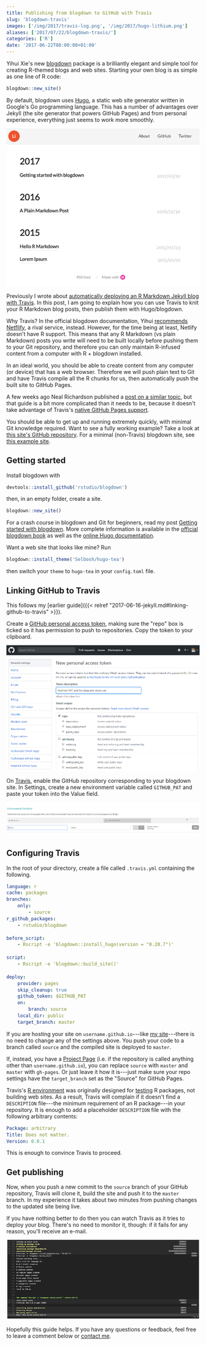 ```yaml
---
title: Publishing from blogdown to GitHub with Travis
slug: 'blogdown-travis'
images: ['/img/2017/travis-log.png', '/img/2017/hugo-lithium.png']
aliases: ['2017/07/22/blogdown-travis/']
categories: ['R']
date: '2017-06-22T08:00:00+01:00'
---
```


Yihui Xie's new [blogdown](https://bookdown.org/yihui/blogdown/) package is a brilliantly elegant and simple tool for creating R-themed blogs and web sites.
Starting your own blog is as simple as one line of R code:
```r
blogdown::new_site()
```

By default, blogdown uses [Hugo](http://gohugo.io), a static web site generator written in Google's Go programming language.
This has a number of advantages over Jekyll (the site generator that powers GitHub Pages) and from personal experience, everything just seems to work more smoothly.

![Example blogdown site](/img/2017/hugo-lithium.png 'Example blogdown site')

Previously I wrote about [automatically deploying an R Markdown Jekyll blog with Travis](http://selbydavid.com/2017/06/16/rmarkdown-jekyll/).
In this post, I am going to explain how you can use Travis to knit your R Markdown blog posts, then publish them with Hugo/blogdown.

Why Travis? In the official blogdown documentation, Yihui [recommends Netflify](https://bookdown.org/yihui/blogdown/netlify.html), a rival service, instead.
However, for the time being at least, Netlify doesn't have R support.
This means that any R Markdown (vs plain Markdown) posts you write will need to be built locally before pushing them to your Git repository, and therefore you can only maintain R-infused content from a computer with R + blogdown installed.

In an ideal world, you should be able to create content from any computer (or device) that has a web browser.
Therefore we will push plain text to Git and have Travis compile all the R chunks for us, then automatically push the built site to GitHub Pages.

A few weeks ago Neal Richardson published a [post on a similar topic](https://nealrichardson.github.io/2017/06/01/building-a-blogdown-site-with-travis-ci/), but that guide is a bit more complicated than it needs to be, because it doesn't take advantage of Travis's [native GitHub Pages support](https://docs.travis-ci.com/user/deployment/pages/).

You should be able to get up and running extremely quickly, with minimal Git knowledge required.
Want to see a fully working example?
Take a look at [this site's GitHub repository](https://github.com/Selbosh/selbosh.github.io).
For a minimal (non-Travis) blogdown site, see [this example site](https://github.com/Selbosh/wrugdown).

## Getting started

Install blogdown with
```r
devtools::install_github('rstudio/blogdown')
```
then, in an empty folder, create a site.
```r
blogdown::new_site()
```
For a crash course in blogdown and Git for beginners, read my post [Getting started with blogdown](http://selbydavid.com/wrugdown/2017/05/10/getting-started-with-blogdown/).
More complete information is available in the [official blogdown book](https://bookdown.org/yihui/blogdown/) as well as the [online Hugo documentation](http://gohugo.io/overview/introduction/).

Want a web site that looks like mine? Run
```r
blogdown::install_theme('Selbosh/hugo-tea')
```
then switch your `theme` to `hugo-tea` in your `config.toml` file.

## Linking GitHub to Travis

This follows my [earlier guide]({{< relref "2017-06-16-jekyll.md#linking-github-to-travis" >}}).

Create a [GitHub personal access token](https://github.com/settings/tokens), making sure the "repo" box is ticked so it has permission to push to repositories. Copy the token to your clipboard.

![Creating a GitHub PAT](/img/2017/github-pat.png)

On [Travis](https://travis-ci.org/), enable the GitHub repository corresponding to your blogdown site. In Settings, create a new environment variable called `GITHUB_PAT` and paste your token into the Value field.

![Adding a Travis environment variable](/img/2017/travis-pat.png)

## Configuring Travis

In the root of your directory, create a file called `.travis.yml` containing the following.

```yaml
language: r
cache: packages
branches:
    only:
        - source
r_github_packages:
    - rstudio/blogdown

before_script:
    - Rscript -e 'blogdown::install_hugo(version = "0.20.7")'

script:
    - Rscript -e 'blogdown::build_site()'

deploy:
    provider: pages
    skip_cleanup: true
    github_token: $GITHUB_PAT
    on:
        branch: source
    local_dir: public
    target_branch: master
```

If you are hosting your site on `username.github.io`---like [my site](https://github.com/Selbosh/selbosh.github.io)---there is no need to change any of the settings above.
You push your code to a branch called `source` and the compiled site is deployed to `master`.

If, instead, you have a [Project Page](https://help.github.com/articles/user-organization-and-project-pages/) (i.e. if the repository is called anything other than `username.github.io`), you can replace `source` with `master` and `master` with `gh-pages`. Or just leave it how it is---just make sure your repo settings have the `target_branch` set as the "Source" for GitHub Pages.

Travis's [R environment](https://docs.travis-ci.com/user/languages/r/) was originally designed for [testing](http://r-pkgs.had.co.nz/tests.html) R packages, not building web sites.
As a result, Travis will complain if it doesn't find a `DESCRIPTION` file---the minimum requirement of an R package---in your repository.
It is enough to add a placeholder `DESCRIPTION` file with the following arbitrary contents:
```yaml
Package: arbitrary
Title: Does not matter.
Version: 0.0.1
```
This is enough to convince Travis to proceed.

## Get publishing

Now, when you push a new commit to the `source` branch of your GitHub repository, Travis will clone it, build the site and push it to the `master` branch.
In my experience it takes about two minutes from pushing changes to the updated site being live.

If you have nothing better to do then you can watch Travis as it tries to deploy your blog. There's no need to monitor it, though: if it fails for any reason, you'll receive an e-mail.

![Travis log for a successful build](/img/2017/travis-log.png 'Travis log for a successful build')

Hopefully this guide helps. If you have any questions or feedback, feel free to leave a comment below or [contact me](/about).

